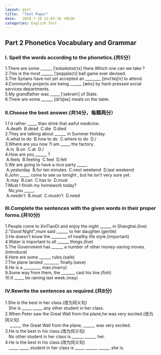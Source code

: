 ```yaml
---
layout: post
title:  "Test Paper"
date:   2020-7-29 21:03:36 +0530
categories: English Test
---
```

## [](#header-1)Part 2 Phonetics Vocabulary and Grammar
### [](#header-2)I. Spell the words according to the phonetics.(共5分）
1.There are some ______ [ˈeskəleɪtə(r)s] there.Which one can we take ?
<br/>
2.This is the most ______ [ˈpɒpjələ(r)] ball game ever devised.
<br/>
3.The Syrians have not yet accepted an ________ [ɪnvɪˈteɪʃn] to attend.
<br/>
4.Community projects are being ______ [æks] by hard-pressed social services departments.
<br/>
5.My grandfather was _____ [ˈsekrətri] of State.
<br/>
6.There are some ______ [dɪˈlɪʃəs] meals on the table.
### [](#header-3)II.Choose the best answer.(共14分，每题两分）
1.I'd rather _____ than drink that awful medicine. 
<br/>
 &nbsp;A.death &nbsp;B.dead &nbsp;C.die &nbsp;D.died
<br/>
2.They are talking about ______ in Summer Holiday. 
<br/>
 &nbsp;A.what to do &nbsp;B.how to do &nbsp;C.where to do &nbsp;D./
<br/>
3.Where are you now ?I am _____ the factory.
<br/>
 &nbsp;A.in &nbsp;B.on &nbsp;C.at &nbsp;D./
<br/>
4.How are you ______ ?
<br/>
 &nbsp;A.feels &nbsp;B.feeling &nbsp;C.feel &nbsp;D.felt
<br/>
5.We are going to have a nice party _____.
<br/>
 &nbsp;A.yesturday &nbsp;B.for ten minutes &nbsp;C.next weekend &nbsp;D.last weekend
<br/>
6.John _____ come to see us tonight , but he isn't very sure yet.
<br/>
 &nbsp;A.may &nbsp;B.can &nbsp;C.has to &nbsp;D.must
<br/>
7.Must I finish my homework today?
<br/>
  &nbsp; &nbsp;No,you _____.
<br/>
  &nbsp;A.needn't &nbsp;B.must &nbsp;C.mustn't &nbsp;D.need
### [](#header-4)III.Complete the sentences with the given words in their proper forms.(共10分)
1.People come to XinTianDi and enjoy the night ______ in Shanghai.(live)
<br/>
2."Good Night",mum said ______ to her daughter.(gentle)
<br/>
3.He doesn't know the ________ of healthy life style.(important)
<br/>
4.Water is important to all ______ things.(live)
<br/>
5.The Government has ______ a number of other money-saving moves.(introduce)
<br/>
6.Here are some ______ rules.(safe)
<br/>
7.The plane landed ________ finally.(save)
<br/>
8.He is a _________ man.(marry)
<br/>
9.Some way from them, the _______ cast his line.(fish)
<br/>
10.It _____ be raining last week.(may)
<br/>
### [](#header-4)IV.Rewrite the sentences as required.(共8分)
1.She is the best in her class.(改为同义句)
<br/>
  &nbsp; &nbsp;She is _____ _____ any other student in her class.
<br/>
2.When Peter saw the Great Wall from the plane,he was very excited.(改为同义句)
<br/>
  &nbsp; &nbsp; ______ the Great Wall from the plane, ______ was very excited.
<br/>
3.He is the best in his class.(改为同义句)
<br/>
  &nbsp; &nbsp;No other student in her class is ______ ______ her.
<br/>
4.He is the best in his class.(改为同义句)
<br/>
  &nbsp; &nbsp;_____ _____ student in her class is _____ ______ ______ she is.
<br/>
